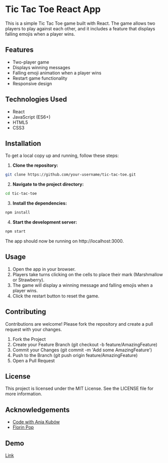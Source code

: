 # Tic Tac Toe React App

This is a simple Tic Tac Toe game built with React. The game allows two players to play against each other, and it includes a feature that displays falling emojis when a player wins.

## Features

- Two-player game
- Displays winning messages
- Falling emoji animation when a player wins
- Restart game functionality
- Responsive design

## Technologies Used

- React
- JavaScript (ES6+)
- HTML5
- CSS3

## Installation

To get a local copy up and running, follow these steps:

1. **Clone the repository:**

```sh
git clone https://github.com/your-username/tic-tac-toe.git
```

2. **Navigate to the project directory:**

```sh
cd tic-tac-toe
```

3. **Install the dependencies:**

```sh
npm install
```

4. **Start the development server:**
 
```sh
npm start
```

The app should now be running on http://localhost:3000.

## Usage

1. Open the app in your browser.
2. Players take turns clicking on the cells to place their mark (Marshmallow or Strawberry).
3. The game will display a winning message and falling emojis when a player wins.
4. Click the restart button to reset the game.

## Contributing

Contributions are welcome! Please fork the repository and create a pull request with your changes.

1. Fork the Project
2. Create your Feature Branch (git checkout -b feature/AmazingFeature)
3. Commit your Changes (git commit -m 'Add some AmazingFeature')
4. Push to the Branch (git push origin feature/AmazingFeature)
5. Open a Pull Request

## License

This project is licensed under the MIT License. See the LICENSE file for more information.

## Acknowledgements

- [Code with Ania Kubów](https://www.youtube.com/watch?v=ZF4hD1ffitU&t=997s&ab_channel=CodewithAniaKub%C3%B3w)
- [Florin Pop](https://www.youtube.com/watch?v=8GPPJpiLqHk&t=1585s&ab_channel=FlorinPop)

## Demo

[Link](https://tic-tac-deara95nd-aneeqakhans-projects.vercel.app/)

